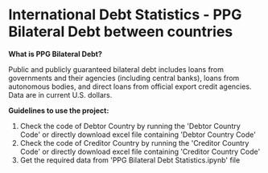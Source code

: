 # International Debt Statistics - PPG Bilateral Debt between countries

**What is PPG Bilateral Debt?**

Public and publicly guaranteed bilateral debt includes loans from governments and their agencies (including central banks), loans from autonomous bodies, and direct loans from official export credit agencies. Data are in current U.S. dollars.

**Guidelines to use the project:**

1) Check the code of Debtor Country by running the 'Debtor Country Code' or directly download excel file containing 'Debtor Country Code'
2) Check the code of Creditor Country by running the 'Creditor Country Code' or directly download excel file containing 'Creditor Country Code'
3) Get the required data from 'PPG Bilateral Debt Statistics.ipynb' file

